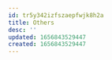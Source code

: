 ```yaml
---
id: tr5y342izfszaepfwjk8h2a
title: Others
desc: ''
updated: 1656843529447
created: 1656843529447
---
```


